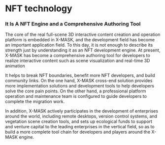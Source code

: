 # NFT technology

### It Is A NFT Engine and a Comprehensive Authoring Tool

The core of the real full-scene 3D interactive content creation and operation platform is embedded in X-MASK, and the development field has become an important application field. To this day, it is not enough to describe its strength just by understanding it as an NFT development engine. At present, X-MASK has become a comprehensive authoring tool for developers to realize interactive content such as scene visualization and real-time 3D animation

It helps to break NFT boundaries, benefit more NFT developers, and build community links. On the one hand, X-MASK cross-end solution provides more implementation solutions and development tools to help developers solve the core pain points. On the other hand, a professional platform operation and maintenance team is configured to guide developers to complete the migration work.

In addition, X-MASK actively participates in the development of enterprises around the world, including remote desktops, version control systems, and vegetation scene creation tools, and sets up ecological funds to support and venture capital to the leading enterprises in the vertical field, so as to build a more complete tool chain for developers and players around the X-MASK engine.

